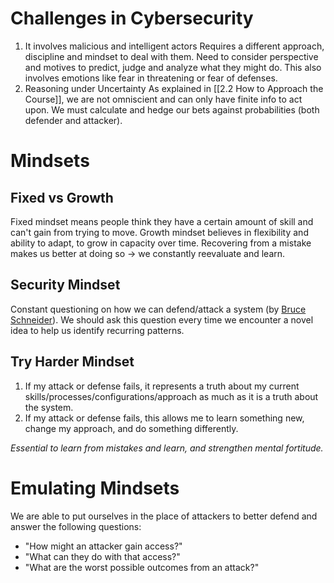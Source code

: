 # Challenges in Cybersecurity

1. It involves malicious and intelligent actors
	Requires a different approach, discipline and mindset to deal with them. Need to consider perspective and motives to predict, judge and analyze what they might do. This also involves emotions like fear in threatening or fear of defenses.
2. Reasoning under Uncertainty
	As explained in [[2.2 How to Approach the Course]], we are not omniscient and can only have finite info to act upon. We must calculate and hedge our bets against probabilities (both defender and attacker).

# Mindsets

## Fixed vs Growth

Fixed mindset means people think they have a certain amount of skill and can't gain from trying to move. Growth mindset believes in flexibility and ability to adapt, to grow in capacity over time. Recovering from a mistake makes us better at doing so -> we constantly reevaluate and learn.
## Security Mindset

Constant questioning on how we can defend/attack a system (by [Bruce Schneider](https://www.schneier.com/blog/archives/2008/03/the_security_mi_1.html)). We should ask this question every time we encounter a novel idea to help us identify recurring patterns. 

## Try Harder Mindset

1. If my attack or defense fails, it represents a truth about my current skills/processes/configurations/approach as much as it is a truth about the system.
2. If my attack or defense fails, this allows me to learn something new, change my approach, and do something differently.

*Essential to learn from mistakes and learn, and strengthen mental fortitude.* 

# Emulating Mindsets

We are able to put ourselves in the place of attackers to better defend and answer the following questions: 
- "How might an attacker gain access?"
- "What can they do with that access?"
- "What are the worst possible outcomes from an attack?"

